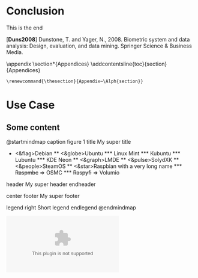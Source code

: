 # Conclusion

This is the end



[**Duns2008**] Dunstone, T. and Yager, N., 2008. Biometric system and data analysis: Design, evaluation, and data mining. Springer Science & Business Media.



\appendix
\section*{Appendices}
\addcontentsline{toc}{section}{Appendices}

```\renewcommand{\thesection}{Appendix~\Alph{section}}``` 




# Use Case

## Some content

@startmindmap
caption figure 1
title My super title

* <&flag>Debian
** <&globe>Ubuntu
*** Linux Mint
*** Kubuntu
*** Lubuntu
*** KDE Neon
** <&graph>LMDE
** <&pulse>SolydXK
** <&people>SteamOS
** <&star>Raspbian with a very long name
*** <s>Raspmbc</s> => OSMC
*** <s>Raspyfi</s> => Volumio

header
My super header
endheader

center footer My super footer

legend right
  Short
  legend
endlegend
@endmindmap

![Blah](990_conclusion.eps) 


